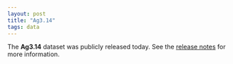 ```yaml
---
layout: post
title: "Ag3.14"
tags: data
---
```


The <strong>Ag3.14</strong> dataset was publicly released today. See the [release notes](https://malariagen.github.io/vector-data/ag3/ag3.14.html) for more information.
